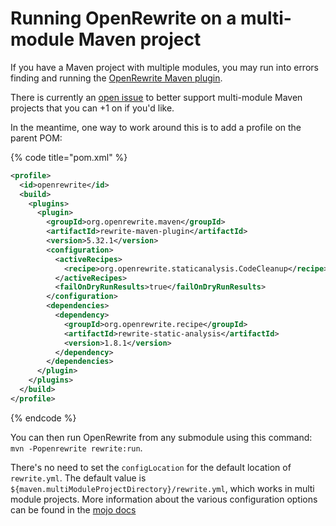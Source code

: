 # Running OpenRewrite on a multi-module Maven project

If you have a Maven project with multiple modules, you may run into errors finding and running the [OpenRewrite Maven plugin](https://github.com/openrewrite/rewrite-maven-plugin).

There is currently an [open issue](https://github.com/openrewrite/rewrite-maven-plugin/issues/475) to better support multi-module Maven projects that you can +1 on if you'd like. 

In the meantime, one way to work around this is to add a profile on the parent POM:

{% code title="pom.xml" %}
```xml
<profile>
  <id>openrewrite</id>
  <build>
    <plugins>
      <plugin>
        <groupId>org.openrewrite.maven</groupId>
        <artifactId>rewrite-maven-plugin</artifactId>
        <version>5.32.1</version>
        <configuration>
          <activeRecipes>
            <recipe>org.openrewrite.staticanalysis.CodeCleanup</recipe>
          </activeRecipes>
          <failOnDryRunResults>true</failOnDryRunResults>
        </configuration>
        <dependencies>
          <dependency>
            <groupId>org.openrewrite.recipe</groupId>
            <artifactId>rewrite-static-analysis</artifactId>
            <version>1.8.1</version>
          </dependency>
        </dependencies>
      </plugin>
    </plugins>
  </build>
</profile>
```
{% endcode %}

You can then run OpenRewrite from any submodule using this command: `mvn -Popenrewrite rewrite:run`. 

There's no need to set the `configLocation` for the default location of `rewrite.yml`. The default value is `${maven.multiModuleProjectDirectory}/rewrite.yml`, which works in multi module projects. More information about the various configuration options can be found in the [mojo docs](https://openrewrite.github.io/rewrite-maven-plugin/run-mojo.html)
